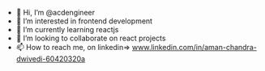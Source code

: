 - 👋 Hi, I’m @acdengineer 
- 👀 I’m interested in frontend development
- 🌱 I’m currently learning reactjs
- 💞️ I’m looking to collaborate on react projects
- 📫 How to reach me, on linkedin=>  www.linkedin.com/in/aman-chandra-dwivedi-60420320a

<!---
acdengineer/acdengineer is a ✨ special ✨ repository because its `README.md` (this file) appears on your GitHub profile.
You can click the Preview link to take a look at your changes.
--->
